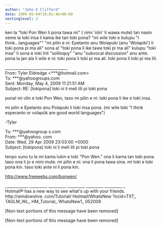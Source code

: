 ```yaml
---
author: "John E Clifford"
date: 2009-05-04T18:01:46+00:00
nestinglevel: 2
---
```

ken la "toki Pon Wen li pona tawa mi" ( nimi 'olin' li wawa mute) tan nasin seme la toki insa li kama ike tan toki pona? "mi wile toki e kulupu "I think...languages"" "mi pilin e ni: Epelanto anu Wolapuki (anu 'Wolapiki') li toki pona pi ma ali" sona a! "toki pona li ike tawa toki pi ma ali" kulupu "toki insa" li sona e toki Inli "soliloquy" "anu "subvocal discussion" anu ante. pona la jan ala li wile e ni: toki pona li toki pi ma ali. toki pona li toki pi ma lili.  
  
  
  
  
\_\_\_\_\_\_\_\_\_\_\_\_\_\_\_\_\_\_\_\_\_\_\_\_\_\_\_\_\_\_\_\_  
From: Tyler Eldredge <\*\*\*@hotmail.com>  
To: \*\*\*@yahoogroups.com  
Sent: Monday, May 4, 2009 11:21:51 AM  
Subject: RE: \[tokipona\] toki ni li meli lili pi toki pona  
  
  
  
  
  
  
pona! mi olin e toki Pon Wen, taso mi pilin e ni: toki pona li ike e toki insa.  
  
mi pilin e Epelanto anu Polapuki li toki insa pona. (mi wile toki "I think esperanto or volapük are good world languages")  
  
\-Tyler  
  
To: \*\*\*@yahoogroup s.com  
From: \*\*\*@yahoo. com  
Date: Wed, 29 Apr 2009 23:03:00 +0000  
Subject: \[tokipona\] toki ni li meli lili pi toki pona  
  
tenpo suno tu la mi kama lukin e toki "Pon Wen." ona li kama tan toki pona. taso ona li jo e nimi mute. mi pilin e ni: ona li pona tawa sina. mi toki e toki pona kin. taso toki ante ni li pona kin.  
  
http://www.freewebs.com/bonwen/  
  
  
  
  
  
  
  
  
  
  
\_\_\_\_\_\_\_\_\_\_\_\_ \_\_\_\_\_\_\_\_\_ \_\_\_\_\_\_\_\_\_ \_\_\_\_\_\_\_\_\_ \_\_\_\_\_\_\_\_\_ \_\_\_\_\_\_\_\_\_ \_  
Hotmail® has a new way to see what's up with your friends.  
http://windowslive. com/Tutorial/ Hotmail/WhatsNew ?ocid=TXT\_ TAGLM\_WL\_ HM\_Tutorial\_ WhatsNew1\_ 052009  
  
\[Non-text portions of this message have been removed\]  
  
  
  
  
  
  
  
\[Non-text portions of this message have been removed\]